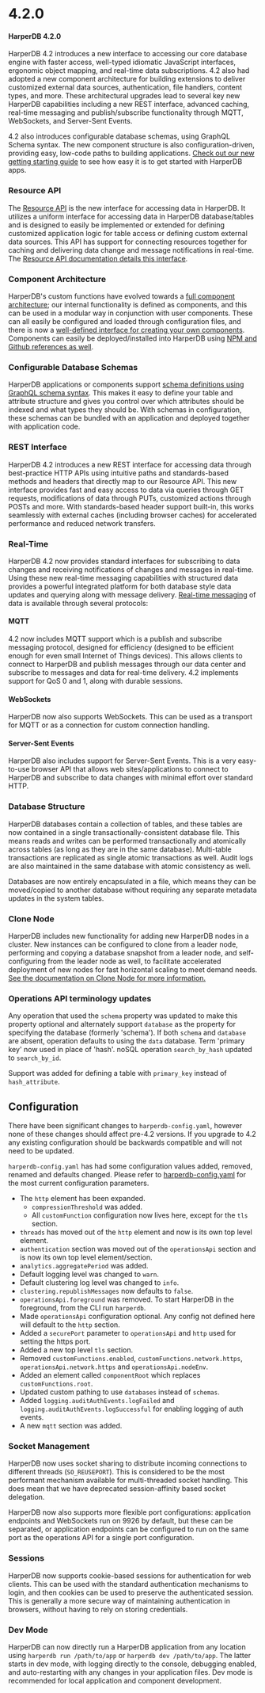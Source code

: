 # 4.2.0

#### HarperDB 4.2.0

HarperDB 4.2 introduces a new interface to accessing our core database engine with faster access, well-typed idiomatic JavaScript interfaces, ergonomic object mapping, and real-time data subscriptions. 4.2 also had adopted a new component architecture for building extensions to deliver customized external data sources, authentication, file handlers, content types, and more. These architectural upgrades lead to several key new HarperDB capabilities including a new REST interface, advanced caching, real-time messaging and publish/subscribe functionality through MQTT, WebSockets, and Server-Sent Events.

4.2 also introduces configurable database schemas, using GraphQL Schema syntax. The new component structure is also configuration-driven, providing easy, low-code paths to building applications. [Check out our new getting starting guide](../../../getting-started.md) to see how easy it is to get started with HarperDB apps.

### Resource API

The [Resource API](../../reference/resource.md) is the new interface for accessing data in HarperDB. It utilizes a uniform interface for accessing data in HarperDB database/tables and is designed to easily be implemented or extended for defining customized application logic for table access or defining custom external data sources. This API has support for connecting resources together for caching and delivering data change and message notifications in real-time. The [Resource API documentation details this interface](../../reference/resource.md).

### Component Architecture

HarperDB's custom functions have evolved towards a [full component architecture](../../../developers/components/); our internal functionality is defined as components, and this can be used in a modular way in conjunction with user components. These can all easily be configured and loaded through configuration files, and there is now a [well-defined interface for creating your own components](broken-reference). Components can easily be deployed/installed into HarperDB using [NPM and Github references as well](broken-reference).

### Configurable Database Schemas

HarperDB applications or components support [schema definitions using GraphQL schema syntax](../../../developers/applications/defining-schemas.md). This makes it easy to define your table and attribute structure and gives you control over which attributes should be indexed and what types they should be. With schemas in configuration, these schemas can be bundled with an application and deployed together with application code.

### REST Interface

HarperDB 4.2 introduces a new REST interface for accessing data through best-practice HTTP APIs using intuitive paths and standards-based methods and headers that directly map to our Resource API. This new interface provides fast and easy access to data via queries through GET requests, modifications of data through PUTs, customized actions through POSTs and more. With standards-based header support built-in, this works seamlessly with external caches (including browser caches) for accelerated performance and reduced network transfers.

### Real-Time

HarperDB 4.2 now provides standard interfaces for subscribing to data changes and receiving notifications of changes and messages in real-time. Using these new real-time messaging capabilities with structured data provides a powerful integrated platform for both database style data updates and querying along with message delivery. [Real-time messaging](../../../developers/real-time.md) of data is available through several protocols:

#### MQTT

4.2 now includes MQTT support which is a publish and subscribe messaging protocol, designed for efficiency (designed to be efficient enough for even small Internet of Things devices). This allows clients to connect to HarperDB and publish messages through our data center and subscribe to messages and data for real-time delivery. 4.2 implements support for QoS 0 and 1, along with durable sessions.

#### WebSockets

HarperDB now also supports WebSockets. This can be used as a transport for MQTT or as a connection for custom connection handling.

#### Server-Sent Events

HarperDB also includes support for Server-Sent Events. This is a very easy-to-use browser API that allows web sites/applications to connect to HarperDB and subscribe to data changes with minimal effort over standard HTTP.

### Database Structure

HarperDB databases contain a collection of tables, and these tables are now contained in a single transactionally-consistent database file. This means reads and writes can be performed transactionally and atomically across tables (as long as they are in the same database). Multi-table transactions are replicated as single atomic transactions as well. Audit logs are also maintained in the same database with atomic consistency as well.

Databases are now entirely encapsulated in a file, which means they can be moved/copied to another database without requiring any separate metadata updates in the system tables.

### Clone Node

HarperDB includes new functionality for adding new HarperDB nodes in a cluster. New instances can be configured to clone from a leader node, performing and copying a database snapshot from a leader node, and self-configuring from the leader node as well, to facilitate accelerated deployment of new nodes for fast horizontal scaling to meet demand needs. [See the documentation on Clone Node for more information.](../../../administration/cloning.md)

### Operations API terminology updates

Any operation that used the `schema` property was updated to make this property optional and alternately support `database` as the property for specifying the database (formerly 'schema'). If both `schema` and `database` are absent, operation defaults to using the `data` database. Term 'primary key' now used in place of 'hash'. noSQL operation `search_by_hash` updated to `search_by_id`.

Support was added for defining a table with `primary_key` instead of `hash_attribute`.

## Configuration

There have been significant changes to `harperdb-config.yaml`, however none of these changes should affect pre-4.2 versions. If you upgrade to 4.2 any existing configuration should be backwards compatible and will not need to be updated.

`harperdb-config.yaml` has had some configuration values added, removed, renamed and defaults changed. Please refer to [harperdb-config.yaml](../../../deployments/configuration.md) for the most current configuration parameters.

- The `http` element has been expanded.
  - `compressionThreshold` was added.
  - All `customFunction` configuration now lives here, except for the `tls` section.
- `threads` has moved out of the `http` element and now is its own top level element.
- `authentication` section was moved out of the `operationsApi` section and is now its own top level element/section.
- `analytics.aggregatePeriod` was added.
- Default logging level was changed to `warn`.
- Default clustering log level was changed to `info`.
- `clustering.republishMessages` now defaults to `false`.
- `operationsApi.foreground` was removed. To start HarperDB in the foreground, from the CLI run `harperdb`.
- Made `operationsApi` configuration optional. Any config not defined here will default to the `http` section.
- Added a `securePort` parameter to `operationsApi` and `http` used for setting the https port.
- Added a new top level `tls` section.
- Removed `customFunctions.enabled`, `customFunctions.network.https`, `operationsApi.network.https` and `operationsApi.nodeEnv`.
- Added an element called `componentRoot` which replaces `customFunctions.root`.
- Updated custom pathing to use `databases` instead of `schemas`.
- Added `logging.auditAuthEvents.logFailed` and `logging.auditAuthEvents.logSuccessful` for enabling logging of auth events.
- A new `mqtt` section was added.

### Socket Management

HarperDB now uses socket sharing to distribute incoming connections to different threads (`SO_REUSEPORT`). This is considered to be the most performant mechanism available for multi-threaded socket handling. This does mean that we have deprecated session-affinity based socket delegation.

HarperDB now also supports more flexible port configurations: application endpoints and WebSockets run on 9926 by default, but these can be separated, or application endpoints can be configured to run on the same port as the operations API for a single port configuration.

### Sessions

HarperDB now supports cookie-based sessions for authentication for web clients. This can be used with the standard authentication mechanisms to login, and then cookies can be used to preserve the authenticated session. This is generally a more secure way of maintaining authentication in browsers, without having to rely on storing credentials.

### Dev Mode

HarperDB can now directly run a HarperDB application from any location using `harperdb run /path/to/app` or `harperdb dev /path/to/app`. The latter starts in dev mode, with logging directly to the console, debugging enabled, and auto-restarting with any changes in your application files. Dev mode is recommended for local application and component development.
